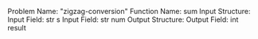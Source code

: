 Problem Name: "zigzag-conversion"
Function Name: sum
Input Structure:
Input Field: str s
Input Field: str num
Output Structure:
Output Field: int result